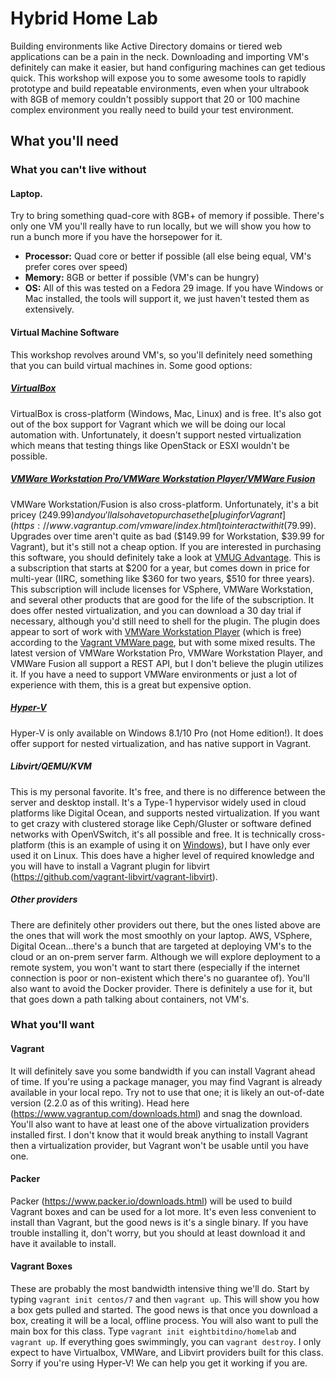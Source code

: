 # Hybrid Home Lab
Building environments like Active Directory domains or tiered web applications can be a pain in the neck.  Downloading and importing VM's definitely can make it easier, but hand configuring machines can get tedious quick.  This workshop will expose you to some awesome tools to rapidly prototype and build repeatable environments, even when your ultrabook with 8GB of memory couldn't possibly support that 20 or 100 machine complex environment you really need to build your test environment.

## What you'll need
### What you can't live without
#### Laptop. 
Try to bring something quad-core with 8GB+ of memory if possible.  There's only one VM you'll really have to run locally, but we will show you how to run a bunch more if you have the horsepower for it.  
  * **Processor:** Quad core or better if possible (all else being equal, VM's prefer cores over speed)  
  * **Memory:** 8GB or better if possible (VM's can be hungry)  
  * **OS:** All of this was tested on a Fedora 29 image.  If you have Windows or Mac installed, the tools will support it, we just haven't tested them as extensively.  

#### Virtual Machine Software
This workshop revolves around VM's, so you'll definitely need something that you can build virtual machines in.  Some good options:
##### [VirtualBox](https://www.virtualbox.org/)
VirtualBox is cross-platform (Windows, Mac, Linux) and is free.  It's also got out of the box support for Vagrant which we will be doing our local automation with.  Unfortunately, it doesn't support nested virtualization which means that testing things like OpenStack or ESXI wouldn't be possible.
##### [VMWare Workstation Pro/VMWare Workstation Player/VMWare Fusion](https://www.vmware.com/products/personal-desktop-virtualization.html)
VMWare Workstation/Fusion is also cross-platform.  Unfortunately, it's a bit pricey ($249.99) and you'll also have to purchase the [plugin for Vagrant](https://www.vagrantup.com/vmware/index.html) to interact with it ($79.99).  Upgrades over time aren't quite as bad ($149.99 for Workstation, $39.99 for Vagrant), but it's still not a cheap option.  If you are interested in purchasing this software, you should definitely take a look at [VMUG Advantage](https://www.vmug.com/Join/VMUG-Advantage-Membership).  This is a subscription that starts at $200 for a year, but comes down in price for multi-year (IIRC, something like $360 for two years, $510 for three years).  This subscription will include licenses for VSphere, VMWare Workstation, and several other products that are good for the life of the subscription.  It does offer nested virtualization, and you can download a 30 day trial if necessary, although you'd still need to shell for the plugin.  The plugin does appear to sort of work with [VMWare Workstation Player](https://www.vmware.com/products/workstation-player/workstation-player-evaluation.html) (which is free) according to the [Vagrant VMWare page](https://www.vagrantup.com/vmware/index.html), but with some mixed results.  The latest version of VMWare Workstation Pro, VMWare Workstation Player, and VMWare Fusion all support a REST API, but I don't believe the plugin utilizes it.  If you have a need to support VMWare environments or just a lot of experience with them, this is a great but expensive option.
##### [Hyper-V](https://docs.microsoft.com/en-us/virtualization/hyper-v-on-windows/about/)
Hyper-V is only available on Windows 8.1/10 Pro (not Home edition!).  It does offer support for nested virtualization, and has native support in Vagrant.  
##### Libvirt/QEMU/KVM
This is my personal favorite.  It's free, and there is no difference between the server and desktop install.  It's a Type-1 hypervisor widely used in cloud platforms like Digital Ocean, and supports nested virtualization.  If you want to get crazy with clustered storage like Ceph/Gluster or software defined networks with OpenVSwitch, it's all possible and free.  It is technically cross-platform (this is an example of using it on [Windows](https://www.qemu.org/2017/11/22/haxm-usage-windows/)), but I have only ever used it on Linux.  This does have a higher level of required knowledge and you will have to install a Vagrant plugin for libvirt (https://github.com/vagrant-libvirt/vagrant-libvirt).  
##### Other providers
There are definitely other providers out there, but the ones listed above are the ones that will work the most smoothly on your laptop.  AWS, VSphere, Digital Ocean...there's a bunch that are targeted at deploying VM's to the cloud or an on-prem server farm.  Although we will explore deployment to a remote system, you won't want to start there (especially if the internet connection is poor or non-existent which there's no guarantee of).  You'll also want to avoid the Docker provider.  There is definitely a use for it, but that goes down a path talking about containers, not VM's.

### What you'll want 
#### Vagrant
It will definitely save you some bandwidth if you can install Vagrant ahead of time.  If you're using a package manager, you may find Vagrant is already available in your local repo.  Try not to use that one; it is likely an out-of-date version (2.2.0 as of this writing).  Head here (https://www.vagrantup.com/downloads.html) and snag the download.  You'll also want to have at least one of the above virtualization providers installed first.  I don't know that it would break anything to install Vagrant then a virtualization provider, but Vagrant won't be usable until you have one.
#### Packer
Packer (https://www.packer.io/downloads.html) will be used to build Vagrant boxes and can be used for a lot more.  It's even less convenient to install than Vagrant, but the good news is it's a single binary.  If you have trouble installing it, don't worry, but you should at least download it and have it available to install.
#### Vagrant Boxes
These are probably the most bandwidth intensive thing we'll do.  Start by typing `vagrant init centos/7` and then `vagrant up`.  This will show you how a box gets pulled and started.  The good news is that once you download a box, creating it will be a local, offline process.  You will also want to pull the main box for this class.  Type `vagrant init eightbitdino/homelab` and `vagrant up`.  If everything goes swimmingly, you can `vagrant destroy`.  I only expect to have Virtualbox, VMWare, and Libvirt providers built for this class.  Sorry if you're using Hyper-V! We can help you get it working if you are.
